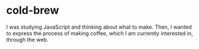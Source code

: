 # cold-brew
I was studying JavaScript and thinking about what to make.  Then, I wanted to express the process of making coffee, which I am currently interested in, through the web.
